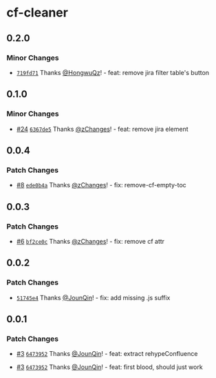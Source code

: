 # cf-cleaner

## 0.2.0

### Minor Changes

- [`719fd71`](https://github.com/un-ts/cf-cleaner/commit/719fd71cc8010c89c4eb3da0cf1f682d2d4b139a) Thanks [@HongwuQz](https://github.com/HongwuQz)! - feat: remove jira filter table's button

## 0.1.0

### Minor Changes

- [#24](https://github.com/un-ts/cf-cleaner/pull/24) [`6367de5`](https://github.com/un-ts/cf-cleaner/commit/6367de5cdafa010342cd3e12add67bad251bb8b2) Thanks [@zChanges](https://github.com/zChanges)! - feat: remove jira element

## 0.0.4

### Patch Changes

- [#8](https://github.com/rx-ts/cf-cleaner/pull/8) [`ede0b4a`](https://github.com/rx-ts/cf-cleaner/commit/ede0b4a464174ead9bf840cd1c315388d6292af2) Thanks [@zChanges](https://github.com/zChanges)! - fix: remove-cf-empty-toc

## 0.0.3

### Patch Changes

- [#6](https://github.com/rx-ts/cf-cleaner/pull/6) [`bf2ce0c`](https://github.com/rx-ts/cf-cleaner/commit/bf2ce0c1884645f096bf80f4fdad1c9af0a6fe24) Thanks [@zChanges](https://github.com/zChanges)! - fix: remove cf attr

## 0.0.2

### Patch Changes

- [`51745e4`](https://github.com/rx-ts/cf-cleaner/commit/51745e48fdd0a1d7f0a9e1aba064c98a84c4ea9e) Thanks [@JounQin](https://github.com/JounQin)! - fix: add missing .js suffix

## 0.0.1

### Patch Changes

- [#3](https://github.com/rx-ts/cf-cleaner/pull/3) [`6473952`](https://github.com/rx-ts/cf-cleaner/commit/6473952fa2f82161e26ad04c1c54166e7fbc9dc4) Thanks [@JounQin](https://github.com/JounQin)! - feat: extract rehypeConfluence

* [#3](https://github.com/rx-ts/cf-cleaner/pull/3) [`6473952`](https://github.com/rx-ts/cf-cleaner/commit/6473952fa2f82161e26ad04c1c54166e7fbc9dc4) Thanks [@JounQin](https://github.com/JounQin)! - feat: first blood, should just work
